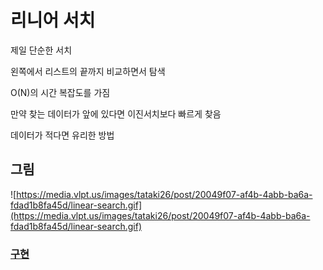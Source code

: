 # 리니어 서치
제일 단순한 서치

왼쪽에서 리스트의 끝까지 비교하면서 탐색

O(N)의 시간 복잡도를 가짐

만약 찾는 데이터가 앞에 있다면 이진서치보다 빠르게 찾음

데이터가 적다면 유리한 방법

## 그림

![https://media.vlpt.us/images/tataki26/post/20049f07-af4b-4abb-ba6a-fdad1b8fa45d/linear-search.gif](https://media.vlpt.us/images/tataki26/post/20049f07-af4b-4abb-ba6a-fdad1b8fa45d/linear-search.gif)

### [ 구현 ](linearsearch.c++)